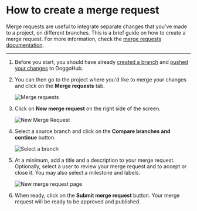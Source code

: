 # How to create a merge request

Merge requests are useful to integrate separate changes that you've made to a
project, on different branches. This is a brief guide on how to create a merge
request. For more information, check the
[merge requests documentation](../user/project/merge_requests.md).

---

1. Before you start, you should have already [created a branch](create-branch.md)
   and [pushed your changes](basic-git-commands.md) to DoggoHub.

1. You can then go to the project where you'd like to merge your changes and
   click on the **Merge requests** tab.

    ![Merge requests](img/project_navbar.png)

1. Click on **New merge request** on the right side of the screen.

    ![New Merge Request](img/merge_request_new.png)

1. Select a source branch and click on the **Compare branches and continue** button.

    ![Select a branch](img/merge_request_select_branch.png)

1. At a minimum, add a title and a description to your merge request. Optionally,
   select a user to review your merge request and to accept or close it. You may
   also select a milestone and labels.

    ![New merge request page](img/merge_request_page.png)

1. When ready, click on the **Submit merge request** button. Your merge request
   will be ready to be approved and published.
